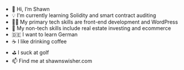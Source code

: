 - 👋 Hi, I’m Shawn
- 💡 I'm currently learning Solidity and smart contract auditing
- 👨‍💻 My primary tech skills are front-end development and WordPress
- 🧐 My non-tech skills include real estate investing and ecommerce
- 🇩🇪 I want to learn German
- ☕️ I like drinking coffee
- ⛳️ I suck at golf
- 📫 Find me at shawnswisher.com

<!---
sswisher/sswisher is a ✨ special ✨ repository because its `README.md` (this file) appears on your GitHub profile.
You can click the Preview link to take a look at your changes.
--->

